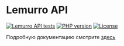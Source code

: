 # Lemurro API

[![Lemurro API tests](https://github.com/Lemurro/api/workflows/API%20tests/badge.svg?branch=master)](https://github.com/Lemurro/api/actions?query=workflow%3A"API+tests")
[![PHP version](https://img.shields.io/packagist/php-v/Lemurro/api-core.svg)](https://packagist.org/packages/Lemurro/api-core)
[![License](https://img.shields.io/github/license/Lemurro/api.svg)](https://github.com/Lemurro/api)

Подробную документацию смотрите [здесь](https://lemurro.github.io/docs)